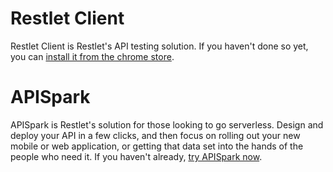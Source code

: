 # Restlet Client

Restlet Client is Restlet's API testing solution. If you haven't done so yet, you can <a href="https://chrome.google.com/webstore/detail/dhc-resthttp-api-client/aejoelaoggembcahagimdiliamlcdmfm">install it from the chrome store</a>.

# APISpark

APISpark is Restlet's solution for those looking to go serverless. Design and deploy your API in a few clicks, and then focus on rolling out your new mobile or web application, or getting that data set into the hands of the people who need it. If you haven't already, <a href="https://apispark.restlet.com/">try APISpark now</a>.
